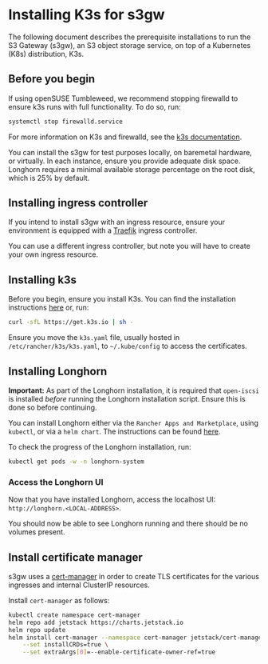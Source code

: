 
# Installing K3s for s3gw

The following document describes the prerequisite installations to run the
S3 Gateway (s3gw), an S3 object storage service, on top of a Kubernetes (K8s)
distribution, K3s.

## Before you begin

If using openSUSE Tumbleweed, we recommend stopping
firewalld to ensure k3s runs with full functionality. To do so, run:

```bash
systemctl stop firewalld.service
```

For more information on K3s and firewalld, see the
[k3s documentation](https://docs.k3s.io/advanced#red-hat-enterprise-linux--centos).

You can install the s3gw for test purposes locally, on baremetal hardware,
or virtually. In each instance, ensure you provide adequate disk space.
Longhorn requires a minimal available storage percentage on the root disk,
which is 25% by default.

## Installing ingress controller

If you intend to install s3gw with an ingress resource, ensure your
environment is equipped with a [Traefik](https://helm.traefik.io/traefik)
ingress controller.

You can use a different ingress controller, but note you will have to
create your own ingress resource.

## Installing k3s

Before you begin, ensure you install K3s. You can find the installation
instructions [here](https://k3s.io/) or, run:

```bash
curl -sfL https://get.k3s.io | sh -
```

Ensure you move the `k3s.yaml` file, usually hosted in
`/etc/rancher/k3s/k3s.yaml`, to `~/.kube/config` to access the
certificates.

## Installing Longhorn

**Important:** As part of the Longhorn installation, it is required that
`open-iscsi` is installed *before* running the Longhorn installation script.
Ensure this is done so before continuing.

You can install Longhorn either via the `Rancher Apps and Marketplace`,
using `kubectl`, or via a `helm chart`. The instructions can be found
[here](https://longhorn.io/docs/1.4.2/deploy/install/).

To check the progress of the Longhorn installation, run:

```bash
kubectl get pods -w -n longhorn-system
```

### Access the Longhorn UI

Now that you have installed Longhorn, access the localhost UI:
`http://longhorn.<LOCAL-ADDRESS>`.

You should now be able to see Longhorn running and there should be no volumes
present.

## Install certificate manager

s3gw uses a [cert-manager](https://cert-manager.io/) in order to create TLS
certificates for the various ingresses and internal ClusterIP resources.

Install `cert-manager` as follows:

```bash
kubectl create namespace cert-manager
helm repo add jetstack https://charts.jetstack.io
helm repo update
helm install cert-manager --namespace cert-manager jetstack/cert-manager \
    --set installCRDs=true \
    --set extraArgs[0]=--enable-certificate-owner-ref=true
```
